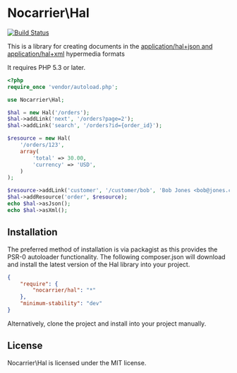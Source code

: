 Nocarrier\Hal
=============

[![Build Status](https://secure.travis-ci.org/blongden/hal.png)](http://travis-ci.org/blongden/hal)

This is a library for creating documents in the [application/hal+json and application/hal+xml][1] hypermedia formats

It requires PHP 5.3 or later.

```php
<?php
require_once 'vendor/autoload.php';

use Nocarrier\Hal;

$hal = new Hal('/orders');
$hal->addLink('next', '/orders?page=2');
$hal->addLink('search', '/orders?id={order_id}');

$resource = new Hal(
    '/orders/123',
    array(
        'total' => 30.00,
        'currency' => 'USD',
    )
);

$resource->addLink('customer', '/customer/bob', 'Bob Jones <bob@jones.com>');
$hal->addResource('order', $resource);
echo $hal->asJson();
echo $hal->asXml();
```

## Installation

The preferred method of installation is via packagist as this provides the PSR-0 autoloader functionality. The
following composer.json will download and install the latest version of the Hal library into your project.

```json
{
    "require": {
        "nocarrier/hal": "*"
    },
    "minimum-stability": "dev"
}
```

Alternatively, clone the project and install into your project manually.

## License

Nocarrier\Hal is licensed under the MIT license.

[1]: http://stateless.co/hal_specification.html
